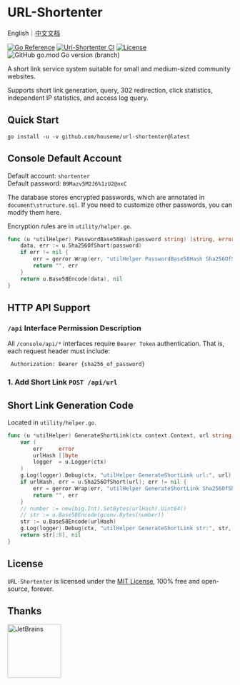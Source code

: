 # URL-Shortenter 

English｜[中文文档](README-ZH.md)

[![Go Reference](https://pkg.go.dev/badge/github.com/houseme/url-shortenter.svg)](https://pkg.go.dev/github.com/houseme/url-shortenter)
[![Url-Shortenter CI](https://github.com/houseme/url-shortenter/actions/workflows/go.yml/badge.svg)](https://github.com/houseme/url-shortenter/actions/workflows/go.yml)
[![License](https://img.shields.io/github/license/houseme/url-shortenter.svg?style=flat)](https://github.com/houseme/url-shortenter)
![GitHub go.mod Go version (branch)](https://img.shields.io/github/go-mod/go-version/houseme/url-shortenter/main)

A short link service system suitable for small and medium-sized community websites.

Supports short link generation, query, 302 redirection, click statistics, independent IP statistics, and access log query.

## Quick Start

```shell
go install -u -v github.com/houseme/url-shortenter@latest
```

## Console Default Account

Default account: `shortenter`  
Default password: `B9Mazv5M2J6%1zU2@nxC`

The database stores encrypted passwords, which are annotated in `document\structure.sql`. If you need to customize other passwords, you can modify them here.

Encryption rules are in `utility/helper.go`.

```go
func (u *utilHelper) PasswordBase58Hash(password string) (string, error) {
	data, err := u.Sha256OfShort(password)
	if err != nil {
		err = gerror.Wrap(err, "utilHelper PasswordBase58Hash Sha256OfShort error")
		return "", err
	}
	return u.Base58Encode(data), nil
}
```

## HTTP API Support

### `/api` Interface Permission Description

All `/console/api/*` interfaces require `Bearer Token` authentication. That is, each request header must include:

```shell
 Authorization: Bearer {sha256_of_password}
```

### 1. Add Short Link `POST /api/url`

## Short Link Generation Code

Located in `utility/helper.go`.

```go
func (u *utilHelper) GenerateShortLink(ctx context.Context, url string) (string, error) {
	var (
		err     error
		urlHash []byte
		logger  = u.Logger(ctx)
	)
	g.Log(logger).Debug(ctx, "utilHelper GenerateShortLink url:", url)
	if urlHash, err = u.Sha256OfShort(url); err != nil {
		err = gerror.Wrap(err, "utilHelper GenerateShortLink Sha256OfShort err")
		return "", err
	}
	// number := new(big.Int).SetBytes(urlHash).Uint64()
	// str := u.Base58Encode(gconv.Bytes(number))
    str := u.Base58Encode(urlHash)
	g.Log(logger).Debug(ctx, "utilHelper GenerateShortLink str:", str, " number:", number)
	return str[:8], nil
}
```

## License

`URL-Shortenter` is licensed under the [MIT License](LICENSE), 100% free and open-source, forever.

## Thanks

<a href="https://www.jetbrains.com/?from=URL-Shortenter"><img src="https://resources.jetbrains.com/storage/products/company/brand/logos/jetbrains-training-partner.png" height="120" alt="JetBrains"/></a>
```